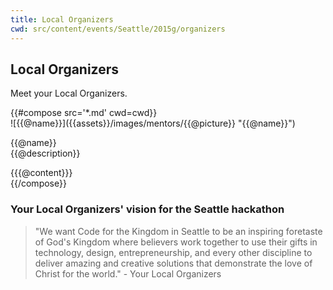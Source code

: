 ```yaml
---
title: Local Organizers
cwd: src/content/events/Seattle/2015g/organizers
---
```


## <i class="icon fa-group"></i> <b>Local Organizers</b>

Meet your Local Organizers.
<div class="row">
{{#compose src='*.md' cwd=cwd}}
<div class="6u">
  <div class="mentor-card expander">
      <span class="mentor-picture">
       ![{{@name}}]({{assets}}/images/mentors/{{@picture}} "{{@name}}")       
      </span>
      <p class="mentor-titles">
        {{@name}}<br/>
        {{@description}}
      </p>
  </div>
  <div class="6u content mentor-description">
    {{{@content}}}
  </div>
</div>
{{/compose}}
</div>

<h3>Your Local Organizers' vision for the Seattle hackathon </h3>
<blockquote>"We want Code for the Kingdom in Seattle to be an inspiring foretaste of God's Kingdom where believers work together to use their gifts in technology, design, entrepreneurship, and every other discipline to deliver amazing and creative solutions that demonstrate the love of Christ for the world." - Your Local Organizers</blockquote>
